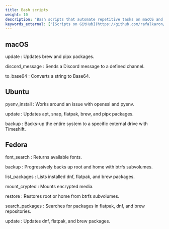 ```yaml
---
title: Bash scripts
weight: 10
description: "Bash scripts that automate repetitive tasks on macOS and Linux machines."
keywords_external: ["[Scripts on GitHub](https://github.com/rafalkaron/scripts)"]
---
```


## macOS

update
: Updates brew and pipx packages.

discord_message
: Sends a Discord message to a defined channel.

to_base64
: Converts a string to Base64.

## Ubuntu

pyenv_install
: Works around an issue with openssl and pyenv.

update
: Updates apt, snap, flatpak, brew, and pipx packages.

backup
: Backs-up the entire system to a specific external drive with Timeshift.

## Fedora

font_search
: Returns available fonts.

backup
: Progressively backs up root and home with btrfs subvolumes.

list_packages
: Lists installed dnf, flatpak, and brew packages.

mount_crypted
: Mounts encrypted media.

restore
: Restores root or home from btrfs subvolumes.

search_packages
: Searches for packages in flatpak, dnf, and brew repositories.

update
: Updates dnf, flatpak, and brew packages.
